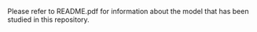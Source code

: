 Please refer to README.pdf for information about the model that has been studied in this repository.

